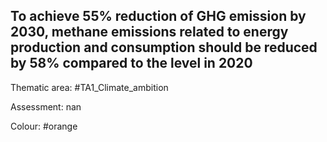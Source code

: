 ## To achieve 55% reduction of GHG emission by 2030, methane emissions related to energy production and consumption should be reduced by 58% compared to the level in 2020

Thematic area: #TA1_Climate_ambition

Assessment: nan

Colour: #orange